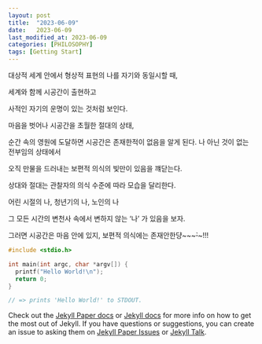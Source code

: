 ```yaml
---
layout: post
title:  "2023-06-09"
date:   2023-06-09
last_modified_at: 2023-06-09
categories: [PHILOSOPHY]
tags: [Getting Start]
---
```


대상적 세계 안에서 형상적 표현의 나를 자기와 동일시할 때,

세계와 함께 시공간이 출현하고

사적인 자기의 운명이 있는 것처럼 보인다.

마음을 벗어나 시공간을 초월한 절대의 상태,

순간 속의 영원에 도달하면 시공간은 존재한적이 없음을 알게 된다. 나 아닌 것이 없는 전부임의 상태에서

오직 만물을 드러내는 보편적 의식의 빛만이 있음을 꺠닫는다.

상대와 절대는 관찰자의 의식 수준에 따라 모습을 달리한다.

어린 시절의 나, 청년기의 나, 노인의 나

그 모든 시간의 변천사 속에서 변하지 않는 ‘나’ 가 있음을 보자.

그러면 시공간은 마음 안에 있지, 보편적 의식에는 존재안한댱~~~~~`~~~!!!

```c
#include <stdio.h>

int main(int argc, char *argv[]) {
  printf("Hello World!\n");
  return 0;
}

// => prints 'Hello World!' to STDOUT.
```

Check out the [Jekyll Paper docs][jekyll-paper-docs] or [Jekyll docs][jekyll-docs] for more info on how to get the most out of Jekyll. If you have questions or suggestions, you can create an issue to asking them on [Jekyll Paper Issues][jekyll-paper-issues] or [Jekyll Talk][jekyll-talk].

[jekyll-paper-docs]: https://github.com/ghosind/Jekyll-Paper/wiki
[jekyll-docs]: https://jekyllrb.com/docs/home
[jekyll-paper-issues]: https://github.com/ghosind/Jekyll-Paper/issues
[jekyll-talk]: https://talk.jekyllrb.com/
